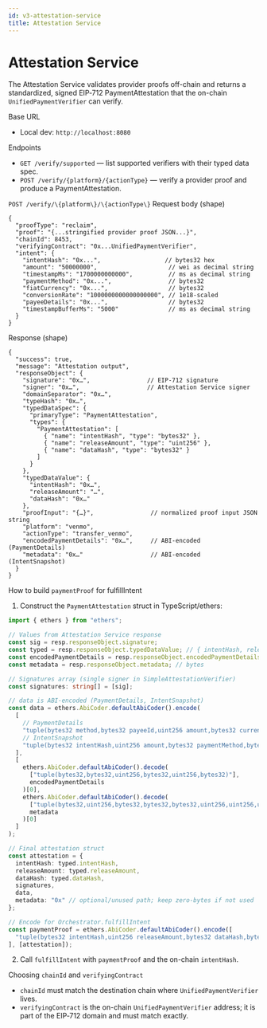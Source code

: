 ```yaml
---
id: v3-attestation-service
title: Attestation Service
---
```


# Attestation Service

The Attestation Service validates provider proofs off-chain and returns a standardized, signed EIP‑712 PaymentAttestation that the on-chain `UnifiedPaymentVerifier` can verify.

Base URL
- Local dev: `http://localhost:8080`

Endpoints
- `GET /verify/supported` — list supported verifiers with their typed data spec.
- `POST /verify/{platform}/{actionType}` — verify a provider proof and produce a PaymentAttestation.

`POST /verify/\{platform\}/\{actionType\}`
Request body (shape)
```
{
  "proofType": "reclaim",
  "proof": "{...stringified provider proof JSON...}",
  "chainId": 8453,
  "verifyingContract": "0x...UnifiedPaymentVerifier",
  "intent": {
    "intentHash": "0x...",                  // bytes32 hex
    "amount": "50000000",                    // wei as decimal string
    "timestampMs": "1700000000000",          // ms as decimal string
    "paymentMethod": "0x...",                // bytes32
    "fiatCurrency": "0x...",                 // bytes32
    "conversionRate": "1000000000000000000", // 1e18-scaled
    "payeeDetails": "0x...",                 // bytes32
    "timestampBufferMs": "5000"              // ms as decimal string
  }
}
```

Response (shape)
```
{
  "success": true,
  "message": "Attestation output",
  "responseObject": {
    "signature": "0x…",                // EIP-712 signature
    "signer": "0x…",                   // Attestation Service signer
    "domainSeparator": "0x…",
    "typeHash": "0x…",
    "typedDataSpec": {
      "primaryType": "PaymentAttestation",
      "types": {
        "PaymentAttestation": [
          { "name": "intentHash", "type": "bytes32" },
          { "name": "releaseAmount", "type": "uint256" },
          { "name": "dataHash", "type": "bytes32" }
        ]
      }
    },
    "typedDataValue": {
      "intentHash": "0x…",
      "releaseAmount": "…",
      "dataHash": "0x…"
    },
    "proofInput": "{…}",                // normalized proof input JSON string
    "platform": "venmo",
    "actionType": "transfer_venmo",
    "encodedPaymentDetails": "0x…",     // ABI-encoded (PaymentDetails)
    "metadata": "0x…"                   // ABI-encoded (IntentSnapshot)
  }
}
```

How to build `paymentProof` for fulfillIntent
1) Construct the `PaymentAttestation` struct in TypeScript/ethers:
```ts
import { ethers } from "ethers";

// Values from Attestation Service response
const sig = resp.responseObject.signature;
const typed = resp.responseObject.typedDataValue; // { intentHash, releaseAmount, dataHash }
const encodedPaymentDetails = resp.responseObject.encodedPaymentDetails; // bytes
const metadata = resp.responseObject.metadata; // bytes

// Signatures array (single signer in SimpleAttestationVerifier)
const signatures: string[] = [sig];

// data is ABI-encoded (PaymentDetails, IntentSnapshot)
const data = ethers.AbiCoder.defaultAbiCoder().encode(
  [
    // PaymentDetails
    "tuple(bytes32 method,bytes32 payeeId,uint256 amount,bytes32 currency,uint256 timestamp,bytes32 paymentId)",
    // IntentSnapshot
    "tuple(bytes32 intentHash,uint256 amount,bytes32 paymentMethod,bytes32 fiatCurrency,bytes32 payeeDetails,uint256 conversionRate,uint256 signalTimestamp,uint256 timestampBuffer)"
  ],
  [
    ethers.AbiCoder.defaultAbiCoder().decode(
      ["tuple(bytes32,bytes32,uint256,bytes32,uint256,bytes32)"],
      encodedPaymentDetails
    )[0],
    ethers.AbiCoder.defaultAbiCoder().decode(
      ["tuple(bytes32,uint256,bytes32,bytes32,bytes32,uint256,uint256,uint256)"],
      metadata
    )[0]
  ]
);

// Final attestation struct
const attestation = {
  intentHash: typed.intentHash,
  releaseAmount: typed.releaseAmount,
  dataHash: typed.dataHash,
  signatures,
  data,
  metadata: "0x" // optional/unused path; keep zero-bytes if not used
};

// Encode for Orchestrator.fulfillIntent
const paymentProof = ethers.AbiCoder.defaultAbiCoder().encode([
  "tuple(bytes32 intentHash,uint256 releaseAmount,bytes32 dataHash,bytes[] signatures,bytes data,bytes metadata)"
], [attestation]);
```
2) Call `fulfillIntent` with `paymentProof` and the on-chain `intentHash`.

Choosing `chainId` and `verifyingContract`
- `chainId` must match the destination chain where `UnifiedPaymentVerifier` lives.
- `verifyingContract` is the on-chain `UnifiedPaymentVerifier` address; it is part of the EIP‑712 domain and must match exactly.
